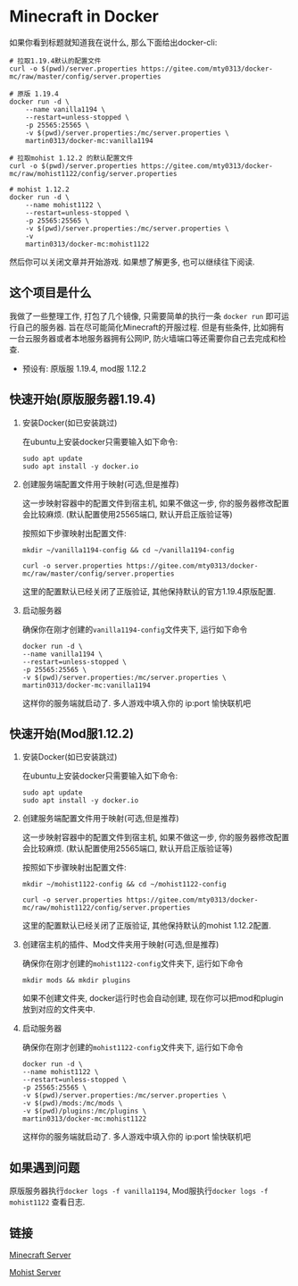 # Minecraft in Docker

如果你看到标题就知道我在说什么, 那么下面给出docker-cli:

```
# 拉取1.19.4默认的配置文件
curl -o $(pwd)/server.properties https://gitee.com/mty0313/docker-mc/raw/master/config/server.properties

# 原版 1.19.4
docker run -d \
    --name vanilla1194 \
    --restart=unless-stopped \
    -p 25565:25565 \
    -v $(pwd)/server.properties:/mc/server.properties \
    martin0313/docker-mc:vanilla1194

# 拉取mohist 1.12.2 的默认配置文件
curl -o $(pwd)/server.properties https://gitee.com/mty0313/docker-mc/raw/mohist1122/config/server.properties

# mohist 1.12.2
docker run -d \
    --name mohist1122 \
    --restart=unless-stopped \
    -p 25565:25565 \
    -v $(pwd)/server.properties:/mc/server.properties \
	-v 
    martin0313/docker-mc:mohist1122
```

然后你可以关闭文章并开始游戏. 如果想了解更多, 也可以继续往下阅读.

## 这个项目是什么

我做了一些整理工作, 打包了几个镜像, 只需要简单的执行一条 `docker run` 即可运行自己的服务器. 旨在尽可能简化Minecraft的开服过程. 但是有些条件, 比如拥有一台云服务器或者本地服务器拥有公网IP, 防火墙端口等还需要你自己去完成和检查.

- 预设有: 原版服 1.19.4, mod服 1.12.2

## 快速开始(原版服务器1.19.4)

1. 安装Docker(如已安装跳过)
	
	在ubuntu上安装docker只需要输入如下命令:

	```
	sudo apt update
	sudo apt install -y docker.io
	```

2. 创建服务端配置文件用于映射(可选,但是推荐)
	
	这一步映射容器中的配置文件到宿主机, 如果不做这一步, 你的服务器修改配置会比较麻烦. (默认配置使用25565端口, 默认开启正版验证等)

	按照如下步骤映射出配置文件:

	```
	mkdir ~/vanilla1194-config && cd ~/vanilla1194-config

	curl -o server.properties https://gitee.com/mty0313/docker-mc/raw/master/config/server.properties
	```

	这里的配置默认已经关闭了正版验证, 其他保持默认的官方1.19.4原版配置.

3. 启动服务器
	
	确保你在刚才创建的`vanilla1194-config`文件夹下, 运行如下命令

	```
	docker run -d \
	--name vanilla1194 \
	--restart=unless-stopped \
	-p 25565:25565 \
	-v $(pwd)/server.properties:/mc/server.properties \
	martin0313/docker-mc:vanilla1194
	```

	这样你的服务端就启动了. 多人游戏中填入你的 ip:port 愉快联机吧

## 快速开始(Mod服1.12.2)

1. 安装Docker(如已安装跳过)
	
	在ubuntu上安装docker只需要输入如下命令:

	```
	sudo apt update
	sudo apt install -y docker.io
	```

2. 创建服务端配置文件用于映射(可选,但是推荐)
	
	这一步映射容器中的配置文件到宿主机, 如果不做这一步, 你的服务器修改配置会比较麻烦. (默认配置使用25565端口, 默认开启正版验证等)

	按照如下步骤映射出配置文件:

	```
	mkdir ~/mohist1122-config && cd ~/mohist1122-config

	curl -o server.properties https://gitee.com/mty0313/docker-mc/raw/mohist1122/config/server.properties
	```

	这里的配置默认已经关闭了正版验证, 其他保持默认的mohist 1.12.2配置.

3. 创建宿主机的插件、Mod文件夹用于映射(可选,但是推荐)

	确保你在刚才创建的`mohist1122-config`文件夹下, 运行如下命令

	```
	mkdir mods && mkdir plugins
	```

	如果不创建文件夹, docker运行时也会自动创建, 现在你可以把mod和plugin放到对应的文件夹中.

4. 启动服务器
	
	确保你在刚才创建的`mohist1122-config`文件夹下, 运行如下命令

	```
	docker run -d \
	--name mohist1122 \
	--restart=unless-stopped \
	-p 25565:25565 \
	-v $(pwd)/server.properties:/mc/server.properties \
	-v $(pwd)/mods:/mc/mods \
	-v $(pwd)/plugins:/mc/plugins \
	martin0313/docker-mc:mohist1122
	```

	这样你的服务端就启动了. 多人游戏中填入你的 ip:port 愉快联机吧

## 如果遇到问题

原版服务器执行`docker logs -f vanilla1194`, Mod服执行`docker logs -f mohist1122` 查看日志.

## 链接

[Minecraft Server](https://www.minecraft.net/zh-hans/download/server)

[Mohist Server](https://mohistmc.com/)